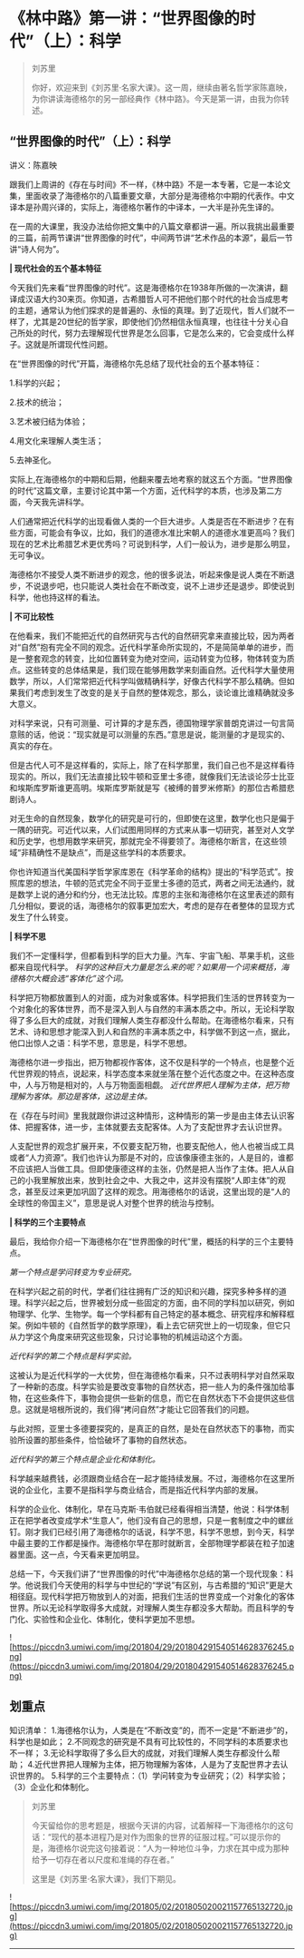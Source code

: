 # 《林中路》第一讲：“世界图像的时代”（上）：科学

> 刘苏里
> 
> 你好，欢迎来到《刘苏里·名家大课》。这一周，继续由著名哲学家陈嘉映，为你讲读海德格尔的另一部经典作《林中路》。今天是第一讲，由我为你转述。

## “世界图像的时代”（上）：科学

讲义：陈嘉映

跟我们上周讲的《存在与时间》不一样，《林中路》不是一本专著，它是一本论文集，里面收录了海德格尔的八篇重要文章，大部分是海德格尔中期的代表作。中文译本是孙周兴译的，实际上，海德格尔著作的中译本，一大半是孙先生译的。

在一周的大课里，我没办法给你把文集中的八篇文章都讲一遍。所以我挑出最重要的三篇，前两节课讲“世界图像的时代”，中间两节讲“艺术作品的本源”，最后一节讲“诗人何为”。

 **| 现代社会的五个基本特征**

今天我们先来看“世界图像的时代”。这是海德格尔在1938年所做的一次演讲，翻译成汉语大约30来页。你知道，古希腊哲人可不把他们那个时代的社会当成思考的主题，通常认为他们探求的是普遍的、永恒的真理。到了近现代，哲人们就不一样了，尤其是20世纪的哲学家，即使他们仍然相信永恒真理，也往往十分关心自己所处的时代，努力去理解现代世界是怎么回事，它是怎么来的，它会变成什么样子。这就是所谓现代性问题。

在“世界图像的时代”开篇，海德格尔先总结了现代社会的五个基本特征：

1.科学的兴起；

2.技术的统治；

3.艺术被归结为体验；

4.用文化来理解人类生活；

5.去神圣化。

实际上,在海德格尔的中期和后期，他翻来覆去地考察的就这五个方面。“世界图像的时代”这篇文章，主要讨论其中第一个方面，近代科学的本质，也涉及第二方面，今天我先讲科学。

人们通常把近代科学的出现看做人类的一个巨大进步。人类是否在不断进步？在有些方面，可能会有争议，比如，我们的道德水准比宋朝人的道德水准更高吗？我们现在的艺术比希腊艺术更优秀吗？可说到科学，人们一般认为，进步是那么明显，无可争议。

海德格尔不接受人类不断进步的观念，他的很多说法，听起来像是说人类在不断退步，不说退步吧，也只能说人类社会在不断改变，说不上进步还是退步。即使说到科学，他也持这样的看法。

 **| 不可比较性**

在他看来，我们不能把近代的自然研究与古代的自然研究拿来直接比较，因为两者对“自然”抱有完全不同的观念。近代科学革命所实现的，不是简简单单的进步，而是一整套观念的转变，比如位置转变为绝对空间，运动转变为位移，物体转变为质点。这些转变的总体结果是，我们现在能够用数学来刻画自然。近代科学大量使用数学，所以，人们常常把近代科学叫做精确科学，好像古代科学不那么精确。但如果我们考虑到发生了改变的是关于自然的整体观念，那么，谈论谁比谁精确就没多大意义。

对科学来说，只有可测量、可计算的才是东西，德国物理学家普朗克讲过一句言简意赅的话，他说：“现实就是可以测量的东西。”意思是说，能测量的才是现实的、真实的存在。

但是古代人可不是这样看的，实际上，除了在科学那里，我们自己也不是这样看待现实的。所以，我们无法直接比较牛顿和亚里士多德，就像我们无法谈论莎士比亚和埃斯库罗斯谁更高明。埃斯库罗斯就是写《被缚的普罗米修斯》的那位古希腊悲剧诗人。

对无生命的自然现象，数学化的研究是可行的，但即使在这里，数学化也只是偏于一隅的研究。可近代以来，人们试图用同样的方式来从事一切研究，甚至对人文学和历史学，也想用数学来研究，那就完全不得要领了。海德格尔断言，在这些领域“非精确性不是缺点”，而是这些学科的本质要求。

你也许知道当代美国科学哲学家库恩在《科学革命的结构》提出的“科学范式”。按照库恩的想法，牛顿的范式完全不同于亚里士多德的范式，两者之间无法通约，就是数学上说的通分和约分，也无法比较。库恩的主张和海德格尔在这里表述的颇有几分相似，要说的话，海德格尔的叙事更加宏大，考虑的是存在者整体的显现方式发生了什么转变。

 **| 科学不思**

我们不一定懂科学，但都看到科学的巨大力量。汽车、宇宙飞船、苹果手机，这些都来自现代科学。 *科学的这种巨大力量是怎么来的呢？如果用一个词来概括，海德格尔大概会选“客体化”这个词。*

科学把万物都放置到人的对面，成为对象或客体。科学把我们生活的世界转变为一个对象化的客体世界，而不是深入到人与自然的丰满本质之中。所以，无论科学取得了多么巨大的成就，对我们理解人类生存都没什么帮助。在海德格尔看来，只有艺术、诗和思想才能深入到人和自然的丰满本质之中，科学做不到这一点，据此，他口出惊人之语：科学不思，意思是，科学不思想。

海德格尔进一步指出，把万物都视作客体，这不仅是科学的一个特点，也是整个近代世界观的特点，说起来，科学态度本来就坐落在整个近代态度之中。在这种态度中，人与万物是相对的，人与万物面面相觑。 *近代世界把人理解为主体，把万物理解为客体。那边是客体，这边是主体。*

在《存在与时间》里我就跟你讲过这种情形，这种情形的第一步是由主体去认识客体、把握客体，进一步，主体就要去支配客体。人为了支配世界才去认识世界。

人支配世界的观念扩展开来，不仅要支配万物，也要支配他人，他人也被当成工具或者“人力资源”。我们也许认为那是不对的，应该像康德主张的，人是目的，谁都不应该把人当做工具。但即使康德这样的主张，仍然是把人当作了主体。把人从自己的小我里解放出来，放到社会之中、大我之中，这并没有摆脱“人即主体”的观念，甚至反过来更加巩固了这样的观念。用海德格尔的话说，这里出现的是“人的全球性的帝国主义”，意思是说人对整个世界的统治与控制。

 **| 科学的三个主要特点**

最后，我给你介绍一下海德格尔在“世界图像的时代”里，概括的科学的三个主要特点。

 *第一个特点是学问转变为专业研究。*

在科学兴起之前的时代，学者们往往拥有广泛的知识和兴趣，探究多种多样的道理。科学兴起之后，世界被划分成一些固定的方面，由不同的学科加以研究，例如物理学、化学、生物学。每一个学科都有自己特定的基本概念、研究程序和解释框架。例如牛顿的《自然哲学的数学原理》，看上去它研究世上的一切现象，但它只从力学这个角度来研究这些现象，只讨论事物的机械运动这个方面。

 *近代科学的第二个特点是科学实验。*

这被认为是近代科学的一大优势，但在海德格尔看来，只不过表明科学对自然采取了一种新的态度。科学实验是要改变事物的自然状态，把一些人为的条件强加给事物，在这些条件下，事物会提供一些新的信息，而它在自然状态下不会提供这些信息。这就是培根所说的，我们得“拷问自然”才能让它回答我们的问题。

与此对照，亚里士多德要探究的，是真正的自然，是处在自然状态下的事物，而实验所设置的那些条件，恰恰破坏了事物的自然状态。

 *近代科学的第三个特点是企业化和体制化。*

科学越来越费钱，必须跟商业结合在一起才能持续发展。不过，海德格尔在这里所说的企业化，主要不是指科学与商业结合，而是指近代科学内部的发展。

科学的企业化、体制化，早在马克斯·韦伯就已经看得相当清楚，他说：科学体制正在把学者改变成学术“生意人”，他们没有自己的思想，只是一套制度之中的螺丝钉。刚才我们已经引用了海德格尔的话说，科学不思，科学不思想，到今天，科学中最主要的工作都是操作。海德格尔早在那时就断言，全部物理学都装在粒子加速器里面。这一点，今天看来更加明显。

总结一下，今天我们讲了“世界图像的时代”中海德格尔总结的第一个现代现象：科学。他说我们今天使用的科学与中世纪的“学说”有区别，与古希腊的“知识”更是大相径庭。现代科学把万物放到人的对面，把我们生活的世界变成一个对象化的客体世界。所以无论科学取得多大成就，对理解人类生存都没多大帮助。而且科学的专门化、实验性和企业化、体制化，使科学更加不思想。

![https://piccdn3.umiwi.com/img/201804/29/201804291540514628376245.png](https://piccdn3.umiwi.com/img/201804/29/201804291540514628376245.png)

## 划重点

知识清单：
1.海德格尔认为，人类是在“不断改变”的，而不一定是“不断进步”的，科学也是如此；
2.不同观念的研究是不具有可比较性的，不同学科的本质要求也不一样；
3.无论科学取得了多么巨大的成就，对我们理解人类生存都没什么帮助；
4.近代世界把人理解为主体，把万物理解为客体，人是为了支配世界才去认识世界的。
5.科学的三个主要特点：（1）学问转变为专业研究；（2）科学实验；（3）企业化和体制化。

> 刘苏里
> 
> 今天留给你的思考题是，根据今天讲的内容，试着解释一下海德格尔的这句话：“现代的基本进程乃是对作为图象的世界的征服过程。”可以提示你的是，海德格尔说完这句接着说：“人为一种地位斗争，力求在其中成为那种给予一切存在者以尺度和准绳的存在者。”
> 
> 这里是《刘苏里·名家大课》，我们下期见。

![https://piccdn3.umiwi.com/img/201805/02/201805020021157765132720.jpg](https://piccdn3.umiwi.com/img/201805/02/201805020021157765132720.jpg)

---
